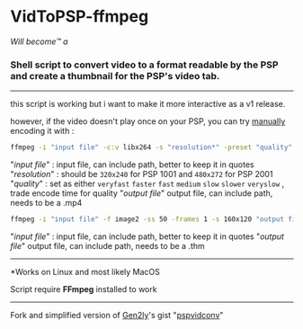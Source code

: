 # VidToPSP-ffmpeg


*Will become:tm: a*
### Shell script to convert video to a format readable by the PSP and create a thumbnail for the PSP's video tab.
***
this script is working but i want to make it more interactive as a v1 release.

however, if the video doesn't play once on your PSP, you can try <ins>manually</ins> encoding it with :

```sh
ffmpeg -i "input file" -c:v libx264 -s "resolution*" -preset "quality" -x264-params me=-x264-params:me=rc-lookahead=10:bframes=16:b-pyramid=none:weightp=0:me=umh:subme=11:8x8dct=0 -c:a aac -b:a 160k -ar 48000 -ac 2 -f psp -strict -2 "output file".mp4
```
"*input file*" : input file, can include path, better to keep it in quotes
"*resolution*" : should be `320x240` for PSP 1001 and `480x272` for PSP 2001
"*quality*" : set as either  `veryfast` `faster` `fast` `medium` `slow` `slower` `veryslow` , trade encode time for quality
"*output file*" output file, can include path, needs to be a .mp4


```sh
ffmpeg -i "input file" -f image2 -ss 50 -frames 1 -s 160x120 "output file".thm
```
"*input file*" : input file, can include path, better to keep it in quotes
"*output file*" output file, can include path, needs to be a .thm
***

*Works on Linux and most likely MacOS

Script require **FFmpeg** installed to work

***

Fork and simplified version of [Gen2ly](https://gist.github.com/Gen2ly)'s gist "[pspvidconv](https://gist.github.com/Gen2ly/3123937)"
